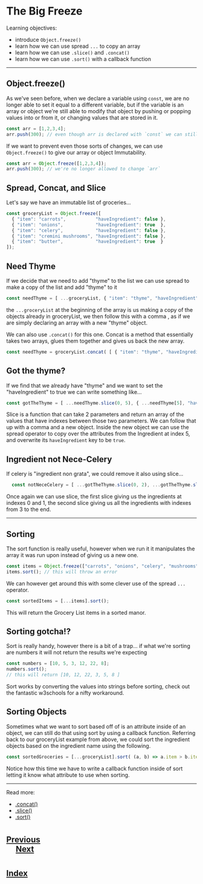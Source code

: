 # The Big Freeze

Learning objectives:

*   introduce `Object.freeze() `
*   learn how we can use spread `...` to copy an array
*   learn how we can use `.slice()` and `.concat()`
*   learn how we can use `.sort()` with a callback function
<hr>

## Object.freeze()
As we've seen before, when we declare a variable using `const`, we are no longer able to set it equal to a different variable, but if the variable is an array or object we're still able to modify that object by pushing or popping values into or from it, or changing values that are stored in it.
```js
const arr = [1,2,3,4];
arr.push(300); // even though arr is declared with `const` we can still push new values into it 
```
 If we want to prevent even those sorts of changes, we can use `Object.freeze()` to give our array or object Immutability.
```js
const arr = Object.freeze([1,2,3,4]);
arr.push(300); // we're no longer allowed to change `arr`
```
## Spread, Concat, and Slice
Let's say we have an immutable list of groceries...
```js
const groceryList = Object.freeze([
  { "item": "carrots",           "haveIngredient": false },
  { "item": "onions",            "haveIngredient": true  },
  { "item": "celery",            "haveIngredient": false },
  { "item": "cremini mushrooms", "haveIngredient": false },
  { "item": "butter",            "haveIngredient": true  }
]);
```
## Need Thyme
If we decide that we need to add "thyme" to the list we can use spread to make a copy of the list and add "thyme" to it
```js
const needThyme = [ ...groceryList, { "item": "thyme", "haveIngredient": false } ];
```
the `...groceryList` at the beginning of the array is us making a copy of the objects already in groceryList, we then follow this with a comma , as if we are simply declaring an array with a new "thyme" object.

We can also use `.concat()` for this one. Concat is a method that essentially takes two arrays, glues them together and gives us back the new array.
```js
const needThyme = groceryList.concat( [ { "item": "thyme", "haveIngredient": false } ] );
```
## Got the thyme?
If we find that we already have "thyme" and we want to set the "haveIngredient" to true we can write something like...
```js
const gotTheThyme = [ ...needThyme.slice(0, 5), { ...needThyme[5], "haveIngredient": true } ];
```
Slice is a function that can take 2 parameters and return an array of the values that have indexes between those two parameters. We can follow that up with a comma and a new object. Inside the new object we can use the spread operator to copy over the attributes from the Ingredient at index 5, and overwrite its `haveIngredient` key to be `true`.

## Ingredient not Nece-Celery
If celery is "ingredient non grata", we could remove it also using slice...
```js
  const notNeceCelery = [ ...gotTheThyme.slice(0, 2), ...gotTheThyme.slice(3) ];
```
Once again we can use slice, the first slice giving us the ingredients at indexes 0 and 1, the second slice giving us all the ingredients with indexes from 3 to the end.

<hr>

## Sorting
The sort function is really useful, however when we run it it manipulates the array it was run upon instead of giving us a new one.
```js
const items = Object.freeze(["carrots", "onions", "celery", "mushrooms", "butter", "thyme"]);
items.sort(); // this will throw an error 
```
We can however get around this with some clever use of the spread `...` operator.
```js
const sortedItems = [...items].sort();
```
This will return the Grocery List items in a sorted manor.

## Sorting gotcha!?
Sort is really handy, however there is a bit of a trap... if what we're sorting are numbers it will not return the results we're expecting
```js
const numbers = [10, 5, 3, 12, 22, 8];
numbers.sort();
// this will return [10, 12, 22, 3, 5, 8 ]
```
Sort works by converting the values into strings before sorting, check out the fantastic w3schools for a nifty workaround.

## Sorting Objects
Sometimes what we want to sort based off of is an attribute inside of an object, we can still do that using sort by using a callback function. Referring back to our groceryList example from above, we could sort the ingredient objects based on the ingredient name using the following.
```js
const sortedGroceries = [...groceryList].sort( (a, b) => a.item > b.item );
```
Notice how this time we have to write a callback function inside of sort letting it know what attribute to use when sorting.

<hr>

Read more:
*   [.concat()](https://developer.mozilla.org/en-US/docs/Web/JavaScript/Reference/Global_Objects/Array/map)
*   [.slice()](https://developer.mozilla.org/en-US/docs/Web/JavaScript/Reference/Global_Objects/Array/slice)
*   [.sort()](https://developer.mozilla.org/en-US/docs/Web/JavaScript/Reference/Global_Objects/Array/sort)
#
## [Previous](./002_Callback-Functions.md)<span>&nbsp;&nbsp;&nbsp;&nbsp;&nbsp;&nbsp;&nbsp;&nbsp;&nbsp;&nbsp;&nbsp;&nbsp;&nbsp;&nbsp;&nbsp;&nbsp;&nbsp;&nbsp;&nbsp;&nbsp;&nbsp;&nbsp;&nbsp;&nbsp;&nbsp;&nbsp;&nbsp;&nbsp;&nbsp;&nbsp;&nbsp;&nbsp;&nbsp;&nbsp;&nbsp;&nbsp;&nbsp;&nbsp;&nbsp;&nbsp;&nbsp;&nbsp;&nbsp;&nbsp;&nbsp;&nbsp;&nbsp;&nbsp;&nbsp;&nbsp;&nbsp;&nbsp;&nbsp;&nbsp;&nbsp;&nbsp;&nbsp;&nbsp;&nbsp;&nbsp;&nbsp;&nbsp;&nbsp;&nbsp;&nbsp;&nbsp;&nbsp;&nbsp;&nbsp;&nbsp;&nbsp;&nbsp;&nbsp;&nbsp;&nbsp;&nbsp;&nbsp;&nbsp;&nbsp;&nbsp;&nbsp;&nbsp;&nbsp;&nbsp;&nbsp;&nbsp;&nbsp;</span> [Next](./004_Map_and_Filter.md)
#
##  [Index](../../Index.md)